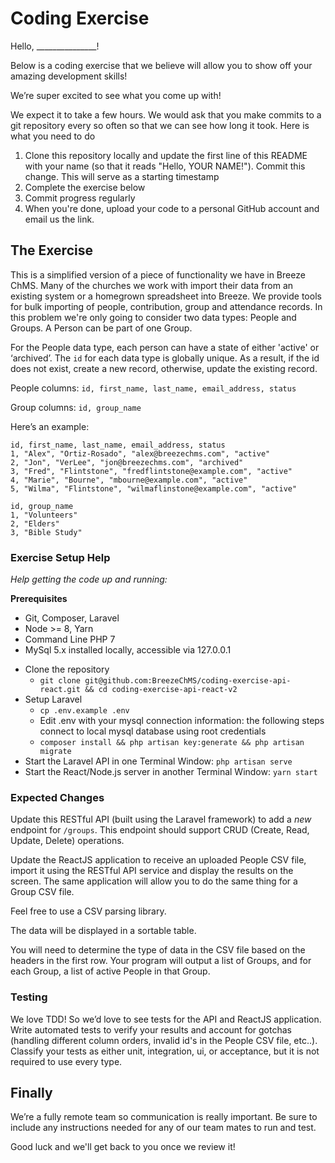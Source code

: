 # Coding Exercise

Hello, _______________!

Below is a coding exercise that we believe will allow you to show off your amazing development skills!

We’re super excited to see what you come up with!

We expect it to take a few hours. We would ask that you make commits to a git repository every so often so that we can see how long it took. Here is what you need to do

1. Clone this repository locally and update the first line of this README with your name (so that it reads "Hello, YOUR NAME!"). Commit this change. This will serve as a starting timestamp
2. Complete the exercise below
3. Commit progress regularly
4. When you're done, upload your code to a personal GitHub account and email us the link.

## The Exercise

This is a simplified version of a piece of functionality we have in Breeze ChMS. Many of the churches we work with import their data from an existing system or a homegrown spreadsheet into Breeze. We provide tools for bulk importing of people, contribution, group and attendance records.
In this problem we're only going to consider two data types: People and Groups. A Person can be part of one Group.

For the People data type, each person can have a state of either 'active' or ‘archived’. The `id` for each data type is globally unique. As a result, if the id does not exist, create a new record, otherwise, update the existing record.

People columns:
  `id, first_name, last_name, email_address, status`

Group columns:
  `id, group_name`

Here’s an example:

```
id, first_name, last_name, email_address, status
1, "Alex", "Ortiz-Rosado", "alex@breezechms.com", "active"
2, "Jon", "VerLee", "jon@breezechms.com", "archived"
3, "Fred", "Flintstone", "fredflintstone@example.com", "active"
4, "Marie", "Bourne", "mbourne@example.com", "active"
5, "Wilma", "Flintstone", "wilmaflinstone@example.com", "active"
```

```
id, group_name
1, "Volunteers"
2, "Elders"
3, "Bible Study"
```

### Exercise Setup Help

*Help getting the code up and running:*

**Prerequisites**
* Git, Composer, Laravel
* Node >= 8, Yarn
* Command Line PHP 7
* MySql 5.x installed locally, accessible via 127.0.0.1

- Clone the repository
  - `git clone git@github.com:BreezeChMS/coding-exercise-api-react.git && cd coding-exercise-api-react-v2`
- Setup Laravel
  - `cp .env.example .env`
  - Edit .env with your mysql connection information: the following steps connect to local mysql database using root credentials
  - `composer install && php artisan key:generate && php artisan migrate`
- Start the Laravel API in one Terminal Window: `php artisan serve`
- Start the React/Node.js server in another Terminal Window: `yarn start`


### Expected Changes

Update this RESTful API (built using the Laravel framework) to add a _new_ endpoint for `/groups`. This endpoint should support CRUD (Create, Read, Update, Delete) operations.

Update the ReactJS  application to receive an uploaded People CSV file, import it using the RESTful API service and display the results on the screen. The same application will allow you to do the same thing for a Group CSV file.

Feel free to use a CSV parsing library.

The data will be displayed in a sortable table.

You will need to determine the type of data in the CSV file based on the headers in the first row. Your program will output a list of Groups, and for each Group, a list of active People in that Group.

### Testing

We love TDD! So we’d love to see tests for the API and ReactJS application. Write automated tests to verify your results and account for gotchas (handling different column orders, invalid id's in the People CSV file, etc..). Classify your tests as either unit, integration, ui, or acceptance, but it is not required to use every type.

## Finally

We’re a fully remote team so communication is really important. Be sure to include any instructions needed for any of our team mates to run and test.

Good luck and we'll get back to you once we review it!
